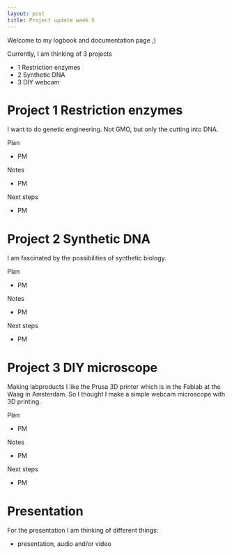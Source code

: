 ```yaml
---
layout: post
title: Project update week 5
---
```


Welcome to my logbook and documentation page ;)<br>

Currently, I am thinking of 3 projects
* 1 Restriction enzymes
* 2 Synthetic DNA
* 3 DIY webcam

# Project 1 Restriction enzymes

I want to do genetic engineering. Not GMO, but only the cutting into DNA.

Plan
* PM

Notes
* PM

Next steps
* PM

# Project 2 Synthetic DNA

I am fascinated by the possibilities of synthetic biology. 

Plan
* PM

Notes
* PM

Next steps
* PM

# Project 3 DIY microscope

Making labproducts
I like the Prusa 3D printer which is in the Fablab at the Waag in Amsterdam. So I thought I make a simple webcam microscope with 3D printing.

Plan
* PM

Notes
* PM

Next steps
* PM

# Presentation

For the presentation I am thinking of different things:
* presentation, audio and/or video 
